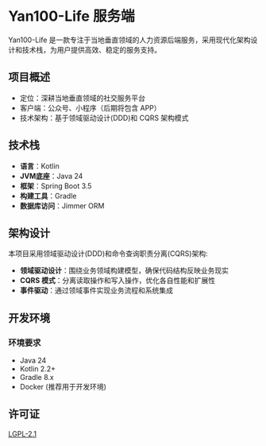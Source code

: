 # Yan100-Life 服务端

Yan100-Life 是一款专注于当地垂直领域的人力资源后端服务，采用现代化架构设计和技术栈，为用户提供高效、稳定的服务支持。

## 项目概述

- 定位：深耕当地垂直领域的社交服务平台
- 客户端：公众号、小程序（后期将包含 APP）
- 技术架构：基于领域驱动设计(DDD)和 CQRS 架构模式

## 技术栈

- **语言**：Kotlin
- **JVM底座**：Java 24
- **框架**：Spring Boot 3.5
- **构建工具**：Gradle
- **数据库访问**：Jimmer ORM

## 架构设计

本项目采用领域驱动设计(DDD)和命令查询职责分离(CQRS)架构:

- **领域驱动设计**：围绕业务领域构建模型，确保代码结构反映业务现实
- **CQRS 模式**：分离读取操作和写入操作，优化各自性能和扩展性
- **事件驱动**：通过领域事件实现业务流程和系统集成

## 开发环境

### 环境要求

- Java 24
- Kotlin 2.2+
- Gradle 8.x
- Docker (推荐用于开发环境)

## 许可证

[LGPL-2.1](/LICENSE)
